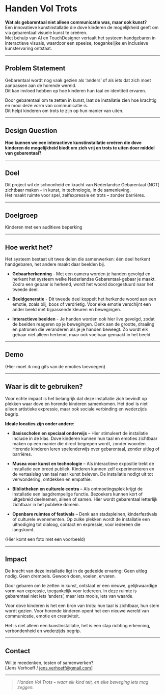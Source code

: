 # Handen Vol Trots

**Wat als gebarentaal niet alleen communicatie was, maar ook kunst?**  
Een innovatieve kunstinstallatie die dove kinderen de mogelijkheid geeft om via gebarentaal visuele kunst te creëren.  
Met behulp van AI en TouchDesigner vertaalt het systeem handgebaren in interactieve visuals, waardoor een speelse, toegankelijke en inclusieve kunstervaring ontstaat.

---

## Problem Statement

Gebarentaal wordt nog vaak gezien als ‘anders’ of als iets dat zich moet aanpassen aan de horende wereld.  
Dit kan invloed hebben op hoe kinderen hun taal en identiteit ervaren.

Door gebarentaal om te zetten in kunst, laat de installatie zien hoe krachtig en mooi deze vorm van communicatie is.  
Dit helpt kinderen om trots te zijn op hun manier van uiten.

---

## Design Question

**Hoe kunnen we een interactieve kunstinstallatie creëren die dove kinderen de mogelijkheid biedt om zich vrij en trots te uiten door middel van gebarentaal?**

---

## Doel

Dit project wil de schoonheid en kracht van Nederlandse Gebarentaal (NGT) zichtbaar maken – in kunst, in technologie, in de samenleving.  
Het maakt ruimte voor spel, zelfexpressie en trots – zonder barrières.

---

## Doelgroep

Kinderen met een auditieve beperking

---

## Hoe werkt het?

Het systeem bestaat uit twee delen die samenwerken: één deel herkent handgebaren, het andere maakt daar beelden bij.

- **Gebaarherkenning** -
Met een camera worden je handen gevolgd en herkent het systeem welke Nederlandse Gebarentaal-gebaar je maakt. Zodra een gebaar is herkend, wordt het woord doorgestuurd naar het tweede deel.

- **Beeldgeneratie** -
Dit tweede deel koppelt het herkende woord aan een emotie, zoals blij, boos of verdrietig. Voor elke emotie verschijnt een ander beeld met bijpassende kleuren en bewegingen.

- **Interactieve beelden** -
Je handen worden ook hier live gevolgd, zodat de beelden reageren op je bewegingen. Denk aan de grootte, draaiing en patronen die veranderen als je je handen beweegt. Zo wordt elk gebaar niet alleen herkend, maar ook voelbaar gemaakt in het beeld.

---

## Demo

(Hier moet ik nog gifs van de emoties toevoegen)

---

## Waar is dit te gebruiken?

Voor echte impact is het belangrijk dat deze installatie zich bevindt op plekken waar dove en horende kinderen samenkomen. Het doel is niet alleen artistieke expressie, maar ook sociale verbinding en wederzijds begrip.  

**Ideale locaties zijn onder andere:**

- **Basisscholen en speciaal onderwijs** – Hier stimuleert de installatie inclusie in de klas. Dove kinderen kunnen hun taal en emoties zichtbaar maken op een manier die direct begrepen wordt, zonder woorden. Horende kinderen leren spelenderwijs over gebarentaal, zonder uitleg of barrières.
  
- **Musea voor kunst en technologie** – Als interactieve expositie trekt de installatie een breed publiek. Kinderen kunnen zelf experimenteren en de vertaalslag van taal naar kunst beleven. De installatie nodigt uit tot verwondering, ontdekken en empathie.

- **Bibliotheken en culturele centra** – Als ontmoetingsplek krijgt de installatie een laagdrempelige functie. Bezoekers kunnen kort of uitgebreid deelnemen, alleen of samen. Hier wordt gebarentaal letterlijk zichtbaar in het publieke domein.

- **Openbare ruimtes of festivals** – Denk aan stadspleinen, kinderfestivals of culturele evenementen. Op zulke plekken wordt de installatie een uitnodiging tot dialoog, contact en expressie, voor iedereen die langskomt.

(Hier komt een foto met een voorbeeld)

---

## Impact
De kracht van deze installatie ligt in de gedeelde ervaring:
Geen uitleg nodig. Geen drempels. Gewoon doen, voelen, ervaren.

Door gebaren om te zetten in kunst, ontstaat er een nieuwe, gelijkwaardige vorm van expressie, toegankelijk voor iedereen.
In deze ruimte is gebarentaal niet iets ‘anders’, maar iets moois, iets van waarde.

Voor dove kinderen is het een bron van trots: hun taal is zichtbaar, hun stem wordt gezien.
Voor horende kinderen opent het een nieuwe wereld van communicatie, emotie en creativiteit.

Het is niet alleen een kunstinstallatie, het is een stap richting erkenning, verbondenheid en wederzijds begrip.

---

## Contact

Wil je meedenken, testen of samenwerken?  
[Jens Verhoeff / jens.verhoeff@gmail.com]

---

> *Handen Vol Trots – waar elk kind telt, en elke beweging iets mag zeggen.*
